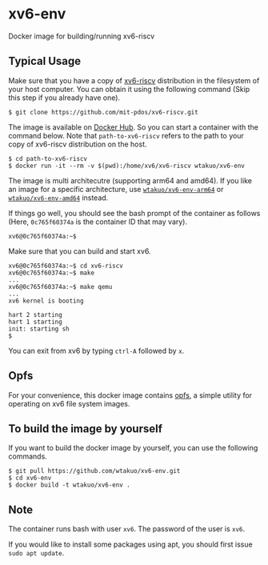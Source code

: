 xv6-env
=======
Docker image for building/running xv6-riscv

## Typical Usage
Make sure that you have a copy of [xv6-riscv](https://github.com/mit-pdos/xv6-riscv) distribution in the filesystem of your host computer.
You can obtain it using the following command (Skip this step if you already have one).
```
$ git clone https://github.com/mit-pdos/xv6-riscv.git
```

The image is available on [Docker Hub](https://hub.docker.com/r/wtakuo/xv6-env).
So you can start a container with the command below.
Note that `path-to-xv6-riscv` refers to the path to your copy of xv6-riscv distribution on the host.
```
$ cd path-to-xv6-riscv
$ docker run -it --rm -v $(pwd):/home/xv6/xv6-riscv wtakuo/xv6-env
```
The image is multi architecutre (supporting arm64 and amd64).
If you like an image for a specific architecture, use [`wtakuo/xv6-env-arm64`](https://hub.docker.com/r/wtakuo/xv6-env-arm64) or [`wtakuo/xv6-env-amd64`](https://hub.docker.com/r/wtakuo/xv6-env-amd64) instead.

If things go well, you should see the bash prompt of the container as follows (Here, `0c765f60374a` is the container ID that may vary).
```
xv6@0c765f60374a:~$ 
```

Make sure that you can build and start xv6.
```
xv6@0c765f60374a:~$ cd xv6-riscv
xv6@0c765f60374a:~$ make
...
xv6@0c765f60374a:~$ make qemu
...
xv6 kernel is booting

hart 2 starting
hart 1 starting
init: starting sh
$ 
```
You can exit from xv6 by typing `ctrl-A` followed by `x`.

## Opfs
For your convenience, this docker image contains [opfs](https://github.com/titech-os/opfs), a simple utility for operating on xv6 file system images. 

## To build the image by yourself
If you want to build the docker image by yourself, you can use the following commands.
```
$ git pull https://github.com/wtakuo/xv6-env.git
$ cd xv6-env
$ docker build -t wtakuo/xv6-env .
```

## Note
The container runs bash with user `xv6`.
The password of the user is `xv6`.

If you would like to install some packages using apt, you should first issue `sudo apt update`.
